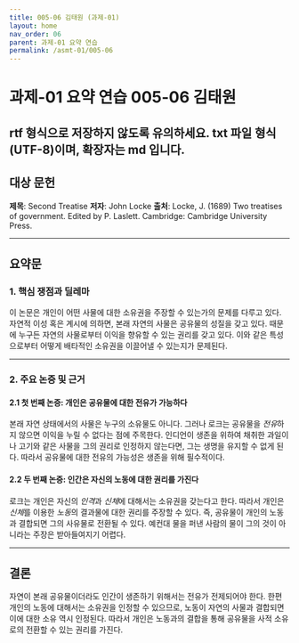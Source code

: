 ```yaml
---
title: 005-06 김태원 (과제-01)
layout: home
nav_order: 06
parent: 과제-01 요약 연습
permalink: /asmt-01/005-06
---
```


# 과제-01 요약 연습 005-06 김태원 

## rtf 형식으로 저장하지 않도록 유의하세요. txt 파일 형식(UTF-8)이며, 확장자는 md 입니다.

## 대상 문헌  
**제목**: Second Treatise
**저자**: John Locke
**출처**: Locke, J. (1689) Two treatises of government. Edited by P. Laslett. Cambridge: Cambridge University Press.

---

## 요약문  

### 1. 핵심 쟁점과 딜레마  
이 논문은 개인이 어떤 사물에 대한 소유권을 주장할 수 있는가의 문제를 다루고 있다. 자연적 이성 혹은 계시에 의하면, 본래 자연의 사물은 공유물의 성질을 갖고 있다. 때문에 누구든 자연의 사물로부터 이익을 향유할 수 있는 권리를 갖고 있다. 이와 같은 특성으로부터 어떻게 배타적인 소유권을 이끌어낼 수 있는지가 문제된다.

---

### 2. 주요 논증 및 근거  

#### 2.1 첫 번째 논증: 개인은 공유물에 대한 전유가 가능하다
본래 자연 상태에서의 사물은 누구의 소유물도 아니다. 그러나 로크는 공유물을 *전유*하지 않으면 이익을 누릴 수 없다는 점에 주목한다. 인디언이 생존을 위하여 채취한 과일이나 고기와 같은 사물을 그의 권리로 인정하지 않는다면, 그는 생명을 유지할 수 없게 된다. 따라서 공유물에 대한 전유의 가능성은 생존을 위해 필수적이다.

#### 2.2 두 번째 논증: 인간은 자신의 노동에 대한 권리를 가진다
로크는 개인은 자신의 *인격*과 *신체*에 대해서는 소유권을 갖는다고 한다. 따라서 개인은 *신체*를 이용한 *노동*의 결과물에 대한 권리를 주장할 수 있다. 즉, 공유물이 개인의 노동과 결합되면 그의 사유물로 전환될 수 있다. 예컨대 물을 퍼낸 사람의 물이 그의 것이 아니라는 주장은 받아들여지기 어렵다.

---

## 결론  
자연이 본래 공유물이더라도 인간이 생존하기 위해서는 전유가 전제되어야 한다. 한편 개인의 노동에 대해서는 소유권을 인정할 수 있으므로, 노동이 자연의 사물과 결합되면 이에 대한 소유 역시 인정된다. 따라서 개인은 노동과의 결합을 통해 공유물을 사적 소유로의 전환할 수 있는 권리를 가진다.
